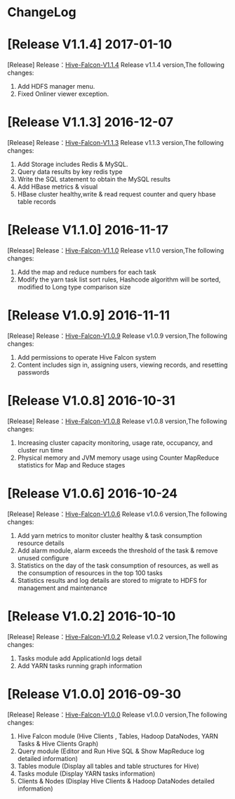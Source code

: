 # ChangeLog

# [Release V1.1.4] 2017-01-10
  [Release] Release：[Hive-Falcon-V1.1.4](https://coding.net/u/smartloli/p/hive-falcon-bin/git/archive/v1.1.4.tar.gz) Release v1.1.4 version,The following changes:
  1. Add HDFS manager menu.
  2. Fixed Onliner viewer exception.

# [Release V1.1.3] 2016-12-07
  [Release] Release：[Hive-Falcon-V1.1.3](https://coding.net/u/smartloli/p/hive-falcon-bin/git/archive/v1.1.3.tar.gz) Release v1.1.3 version,The following changes:
  1. Add Storage includes Redis & MySQL.
  2. Query data results by key redis type
  3. Write the SQL statement to obtain the MySQL results
  4. Add HBase metrics & visual
  5. HBase cluster healthy,write & read request counter and query hbase table records

# [Release V1.1.0] 2016-11-17
  [Release] Release：[Hive-Falcon-V1.1.0](https://coding.net/u/smartloli/p/hive-falcon-bin/git/archive/v1.1.0.tar.gz) Release v1.1.0 version,The following changes:
  1. Add the map and reduce numbers for each task
  2. Modify the yarn task list sort rules, Hashcode algorithm will be sorted, modified to Long type comparison size

# [Release V1.0.9] 2016-11-11
  [Release] Release：[Hive-Falcon-V1.0.9](https://coding.net/u/smartloli/p/hive-falcon-bin/git/archive/v1.0.9.tar.gz) Release v1.0.9 version,The following changes:
  1. Add permissions to operate Hive Falcon system
  2. Content includes sign in, assigning users, viewing records, and resetting passwords

# [Release V1.0.8] 2016-10-31
  [Release] Release：[Hive-Falcon-V1.0.8](https://coding.net/u/smartloli/p/hive-falcon-bin/git/archive/v1.0.8.tar.gz) Release v1.0.8 version,The following changes:
  1. Increasing cluster capacity monitoring, usage rate, occupancy, and cluster run time
  2. Physical memory and JVM memory usage using Counter MapReduce statistics for Map and Reduce stages

# [Release V1.0.6] 2016-10-24
  [Release] Release：[Hive-Falcon-V1.0.6](https://coding.net/u/smartloli/p/hive-falcon-bin/git/archive/v1.0.6.tar.gz) Release v1.0.6 version,The following changes:
  1. Add yarn metrics to monitor cluster healthy & task consumption resource details
  2. Add alarm module, alarm exceeds the threshold of the task & remove unused configure
  3. Statistics on the day of the task consumption of resources, as well as the consumption of resources in the top 100 tasks
  4. Statistics results and log details are stored to migrate to HDFS for management and maintenance

# [Release V1.0.2] 2016-10-10
  [Release] Release：[Hive-Falcon-V1.0.2](https://coding.net/u/smartloli/p/hive-falcon-bin/git/archive/v1.0.2.tar.gz) Release v1.0.2 version,The following changes:
  1. Tasks module add ApplicationId logs detail
  2. Add YARN tasks running graph information

# [Release V1.0.0] 2016-09-30
  [Release] Release：[Hive-Falcon-V1.0.0](https://coding.net/u/smartloli/p/hive-falcon-bin/git/archive/v1.0.0.tar.gz) Release v1.0.0 version,The following changes:
  1. Hive Falcon module (Hive Clients , Tables, Hadoop DataNodes, YARN Tasks & Hive Clients Graph)
  2. Query module (Editor and Run Hive SQL & Show MapReduce log detailed information)
  3. Tables module (Display all tables and table structures for Hive)
  4. Tasks module (Display YARN tasks information)
  5. Clients & Nodes (Display Hive Clients & Hadoop DataNodes detailed information)
